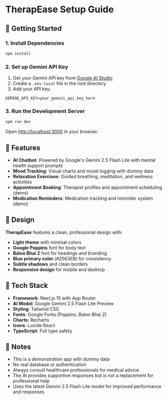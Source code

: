 # TherapEase Setup Guide

## 🚀 Getting Started

### 1. Install Dependencies
```bash
npm install
```

### 2. Set up Gemini API Key
1. Get your Gemini API key from [Google AI Studio](https://ai.google.dev/gemini-api/docs)
2. Create a `.env.local` file in the root directory
3. Add your API key:
```
GEMINI_API_KEY=your_gemini_api_key_here
```

### 3. Run the Development Server
```bash
npm run dev
```

Open [http://localhost:3000](http://localhost:3000) in your browser.

## 🧠 Features

- **AI Chatbot**: Powered by Google's Gemini 2.5 Flash Lite with mental health support prompts
- **Mood Tracking**: Visual charts and mood logging with dummy data
- **Relaxation Exercises**: Guided breathing, meditation, and wellness activities
- **Appointment Booking**: Therapist profiles and appointment scheduling (demo)
- **Medication Reminders**: Medication tracking and reminder system (demo)

## 🎨 Design

**TherapEase** features a clean, professional design with:
- **Light theme** with minimal colors
- **Google Poppins** font for body text
- **Baloo Bhai 2** font for headings and branding
- **Blue primary color** (#2563EB) for consistency
- **Subtle shadows** and clean borders
- **Responsive design** for mobile and desktop

## 🔧 Tech Stack

- **Framework**: Next.js 15 with App Router
- **AI Model**: Google Gemini 2.5 Flash Lite Preview
- **Styling**: Tailwind CSS
- **Fonts**: Google Fonts (Poppins, Baloo Bhai 2)
- **Charts**: Recharts
- **Icons**: Lucide React
- **TypeScript**: Full type safety

## 📝 Notes

- This is a demonstration app with dummy data
- No real database or authentication
- Always consult healthcare professionals for medical advice
- The AI provides supportive responses but is not a replacement for professional help
- Uses the latest Gemini 2.5 Flash Lite model for improved performance and responses
